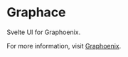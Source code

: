 # Graphace

Svelte UI for Graphoenix.

For more information, visit [Graphoenix](https://gp-doc.github.io/docs/ui/svelte).